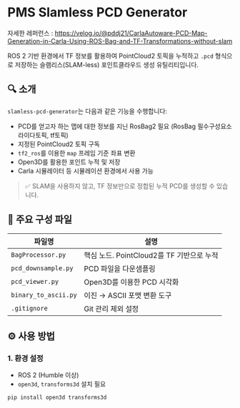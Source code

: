 # PMS Slamless PCD Generator

자세한 레퍼런스 : https://velog.io/@pddj21/CarlaAutoware-PCD-Map-Generation-in-Carla-Using-ROS-Bag-and-TF-Transformations-without-slam

ROS 2 기반 환경에서 TF 정보를 활용하여 PointCloud2 토픽을 누적하고 `.pcd` 형식으로 저장하는 슬램리스(SLAM-less) 포인트클라우드 생성 유틸리티입니다.

## 🔍 소개

`slamless-pcd-generator`는 다음과 같은 기능을 수행합니다:

- PCD를 얻고자 하는 맵에 대한 정보를 지닌 RosBag2 필요 (RosBag 필수구성요소 라이다토픽, tf토픽)
- 지정된 PointCloud2 토픽 구독
- `tf2_ros`를 이용한 `map` 프레임 기준 좌표 변환
- Open3D를 활용한 포인트 누적 및 저장
- Carla 시뮬레이터 등 시뮬레이션 환경에서 사용 가능

> ✅ SLAM을 사용하지 않고, TF 정보만으로 정합된 누적 PCD를 생성할 수 있습니다.

## 🧱 주요 구성 파일

| 파일명              | 설명 |
|-------------------|------|
| `BagProcessor.py` | 핵심 노드. PointCloud2를 TF 기반으로 누적 |
| `pcd_downsample.py` | PCD 파일을 다운샘플링 |
| `pcd_viewer.py`     | Open3D를 이용한 PCD 시각화 |
| `binary_to_ascii.py`| 이진 → ASCII 포맷 변환 도구 |
| `.gitignore`       | Git 관리 제외 설정 |

## ⚙️ 사용 방법

### 1. 환경 설정

- ROS 2 (Humble 이상)
- `open3d`, `transforms3d` 설치 필요

```bash
pip install open3d transforms3d
```

